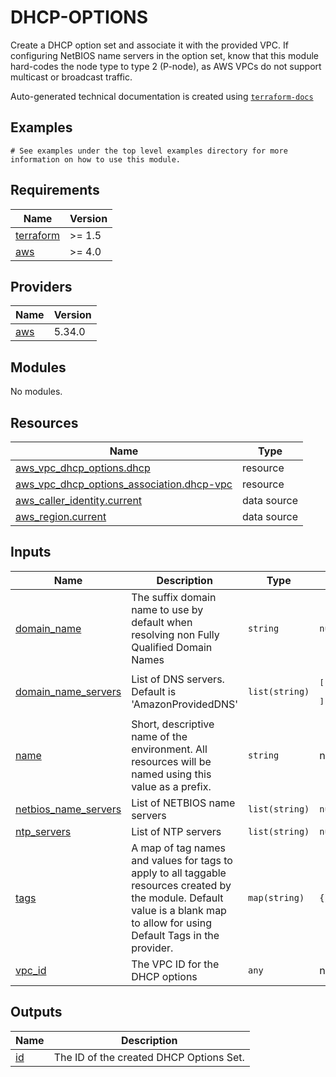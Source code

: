 # DHCP-OPTIONS

Create a DHCP option set and associate it with the provided VPC.  If configuring NetBIOS name servers in the option set,
know that this module hard-codes the node type to type 2 (P-node), as AWS VPCs do not support multicast or broadcast
traffic.
<!-- BEGINNING OF PRE-COMMIT-TERRAFORM DOCS HOOK -->

Auto-generated technical documentation is created using [`terraform-docs`](https://terraform-docs.io/)
## Examples

```hcl
# See examples under the top level examples directory for more information on how to use this module.
```

## Requirements

| Name | Version |
|------|---------|
| <a name="requirement_terraform"></a> [terraform](#requirement\_terraform) | >= 1.5 |
| <a name="requirement_aws"></a> [aws](#requirement\_aws) | >= 4.0 |

## Providers

| Name | Version |
|------|---------|
| <a name="provider_aws"></a> [aws](#provider\_aws) | 5.34.0 |

## Modules

No modules.

## Resources

| Name | Type |
|------|------|
| [aws_vpc_dhcp_options.dhcp](https://registry.terraform.io/providers/hashicorp/aws/latest/docs/resources/vpc_dhcp_options) | resource |
| [aws_vpc_dhcp_options_association.dhcp-vpc](https://registry.terraform.io/providers/hashicorp/aws/latest/docs/resources/vpc_dhcp_options_association) | resource |
| [aws_caller_identity.current](https://registry.terraform.io/providers/hashicorp/aws/latest/docs/data-sources/caller_identity) | data source |
| [aws_region.current](https://registry.terraform.io/providers/hashicorp/aws/latest/docs/data-sources/region) | data source |

## Inputs

| Name | Description | Type | Default | Required |
|------|-------------|------|---------|:--------:|
| <a name="input_domain_name"></a> [domain\_name](#input\_domain\_name) | The suffix domain name to use by default when resolving non Fully Qualified Domain Names | `string` | `null` | no |
| <a name="input_domain_name_servers"></a> [domain\_name\_servers](#input\_domain\_name\_servers) | List of DNS servers. Default is 'AmazonProvidedDNS' | `list(string)` | <pre>[<br>  "AmazonProvidedDNS"<br>]</pre> | no |
| <a name="input_name"></a> [name](#input\_name) | Short, descriptive name of the environment. All resources will be named using this value as a prefix. | `string` | n/a | yes |
| <a name="input_netbios_name_servers"></a> [netbios\_name\_servers](#input\_netbios\_name\_servers) | List of NETBIOS name servers | `list(string)` | `null` | no |
| <a name="input_ntp_servers"></a> [ntp\_servers](#input\_ntp\_servers) | List of NTP servers | `list(string)` | `null` | no |
| <a name="input_tags"></a> [tags](#input\_tags) | A map of tag names and values for tags to apply to all taggable resources created by the module. Default value is a blank map to allow for using Default Tags in the provider. | `map(string)` | `{}` | no |
| <a name="input_vpc_id"></a> [vpc\_id](#input\_vpc\_id) | The VPC ID for the DHCP options | `any` | n/a | yes |

## Outputs

| Name | Description |
|------|-------------|
| <a name="output_id"></a> [id](#output\_id) | The ID of the created DHCP Options Set. |


<!-- END OF PRE-COMMIT-TERRAFORM DOCS HOOK -->
